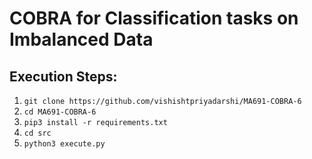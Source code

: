 # COBRA for Classification tasks on Imbalanced Data

## Execution Steps:
1. ``` git clone https://github.com/vishishtpriyadarshi/MA691-COBRA-6 ```
2. ``` cd MA691-COBRA-6 ```
3. ``` pip3 install -r requirements.txt ```
4. ``` cd src ```
5. ``` python3 execute.py ```